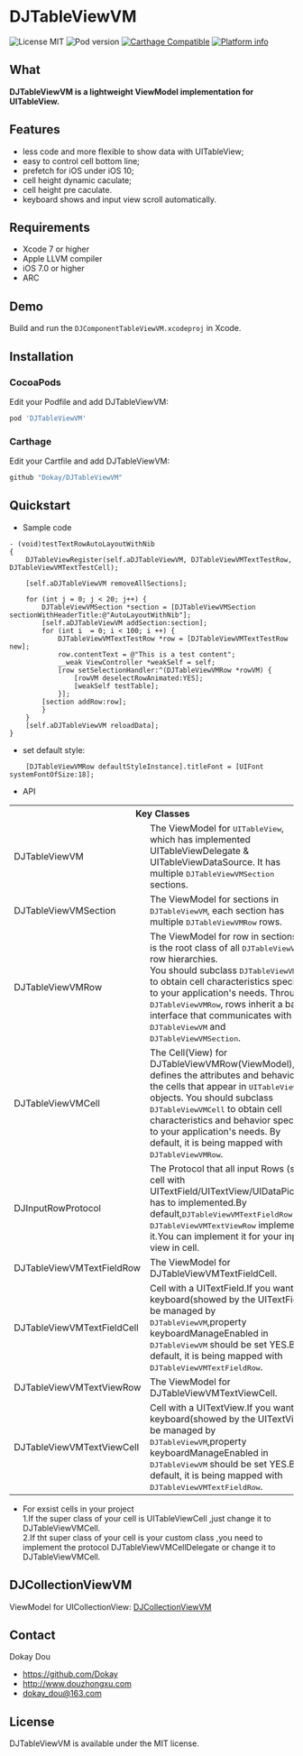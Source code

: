 DJTableViewVM
==========

![License MIT](https://img.shields.io/github/license/mashape/apistatus.svg?maxAge=2592000)
![Pod version](https://img.shields.io/cocoapods/v/DJTableViewVM.svg?style=flat)
[![Carthage Compatible](https://img.shields.io/badge/Carthage-compatible-4BC51D.svg?style=flat)](https://github.com/Carthage/Carthage)
[![Platform info](https://img.shields.io/cocoapods/p/DJTableViewVM.svg?style=flat)](http://cocoadocs.org/docsets/DJTableViewVM)

## What

__DJTableViewVM is a lightweight ViewModel implementation for UITableView.__

## Features
* less code and more flexible to show data with UITableView;
* easy to control cell bottom line;
* prefetch for iOS under iOS 10;
* cell height dynamic caculate;
* cell height pre caculate.
* keyboard shows and input view scroll automatically.

## Requirements
* Xcode 7 or higher
* Apple LLVM compiler
* iOS 7.0 or higher
* ARC

## Demo

Build and run the `DJComponentTableViewVM.xcodeproj` in Xcode.


## Installation

###  CocoaPods
Edit your Podfile and add DJTableViewVM:

``` bash
pod 'DJTableViewVM'
```
###  Carthage
Edit your Cartfile and add DJTableViewVM:

``` bash
github "Dokay/DJTableViewVM"
```

## Quickstart
* Sample code
```objc
- (void)testTextRowAutoLayoutWithNib
{
    DJTableViewRegister(self.aDJTableViewVM, DJTableViewVMTextTestRow, DJTableViewVMTextTestCell);

    [self.aDJTableViewVM removeAllSections];

    for (int j = 0; j < 20; j++) {
        DJTableViewVMSection *section = [DJTableViewVMSection sectionWithHeaderTitle:@"AutoLayoutWithNib"];
        [self.aDJTableViewVM addSection:section];
        for (int i  = 0; i < 100; i ++) {
            DJTableViewVMTextTestRow *row = [DJTableViewVMTextTestRow new];
            row.contentText = @"This is a test content";
            __weak ViewController *weakSelf = self;
            [row setSelectionHandler:^(DJTableViewVMRow *rowVM) {
                [rowVM deselectRowAnimated:YES];
                [weakSelf testTable];
            }];
        [section addRow:row];
        }
    }
    [self.aDJTableViewVM reloadData];
}
```
* set default style:
```objc
    [DJTableViewVMRow defaultStyleInstance].titleFont = [UIFont systemFontOfSize:18];
```

* API
<table>
  <tr><th colspan="2" style="text-align:center;">Key Classes</th></tr>
  <tr>
    <td>DJTableViewVM</td>
    <td>The ViewModel for <tt>UITableView</tt>, which has implemented UITableViewDelegate & UITableViewDataSource. It has multiple <tt>DJTableViewVMSection</tt> sections.</td>
  </tr>
  <tr>
    <td>DJTableViewVMSection</td>
    <td>The ViewModel for sections in <tt>DJTableViewVM</tt>, each section has multiple <tt>DJTableViewVMRow</tt> rows.</td>
  </tr>
  <tr>
    <td>DJTableViewVMRow</td>
    <td>The ViewModel for row in sections,it is the root class of all <tt>DJTableViewVM</tt> row hierarchies.<br />
        You should subclass <tt>DJTableViewVMRow</tt> to obtain cell characteristics specific to your application's needs.
        Through <tt>DJTableViewVMRow</tt>, rows inherit a basic interface that communicates with <tt>DJTableViewVM</tt> and <tt>DJTableViewVMSection</tt>.</td>
  </tr>
  <tr>
    <td>DJTableViewVMCell</td>
    <td>The Cell(View) for DJTableViewVMRow(ViewModel),it defines the attributes and behavior of the cells that appear in <tt>UITableView</tt> objects.
        You should subclass <tt>DJTableViewVMCell</tt> to obtain cell characteristics and behavior specific to your application's needs.
        By default, it is being mapped with <tt>DJTableViewVMRow</tt>.</td>
  </tr>
  <tr>
    <td>DJInputRowProtocol</td>
    <td>The Protocol that all input Rows (such cell with UITextField/UITextView/UIDataPicker) has to implemented.By default,<tt>DJTableViewVMTextFieldRow</tt> and <tt>DJTableViewVMTextViewRow</tt> implement it.You can implement it for your input view in cell.</td>
  </tr>
  <tr>
    <td>DJTableViewVMTextFieldRow</td>
    <td>The ViewModel for DJTableViewVMTextFieldCell.</td>
  </tr>
  <tr>
    <td>DJTableViewVMTextFieldCell</td>
    <td>Cell with a UITextField.If you want keyboard(showed by the UITextField) be managed by <tt>DJTableViewVM</tt>,property keyboardManageEnabled in <tt>DJTableViewVM</tt> should be set YES.By default, it is being mapped with <tt>DJTableViewVMTextFieldRow</tt>.</td>
  </tr>
  <tr>
    <td>DJTableViewVMTextViewRow</td>
    <td>The ViewModel for DJTableViewVMTextViewCell.</td>
  </tr>
  <tr>
    <td>DJTableViewVMTextViewCell</td>
    <td>Cell with a UITextView.If you want keyboard(showed by the UITextView) be managed by <tt>DJTableViewVM</tt>,property keyboardManageEnabled in <tt>DJTableViewVM</tt> should be set YES.By default, it is being mapped with <tt>DJTableViewVMTextFieldRow</tt>.</td>
  </tr>
</table>

* For exsist cells in your project<br />1.If the super class of your cell is UITableViewCell ,just change it to DJTableViewVMCell.<br />2.If tht super class of your cell is your custom class ,you need to implement the protocol DJTableViewVMCellDelegate or change it to DJTableViewVMCell.<br />

## DJCollectionViewVM
    
ViewModel for UICollectionView: [DJCollectionViewVM](http://github.com/Dokay/DJCollectionViewVM)


## Contact

Dokay Dou

- https://github.com/Dokay
- http://www.douzhongxu.com
- dokay_dou@163.com

## License

DJTableViewVM is available under the MIT license.


